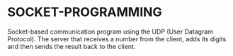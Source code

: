 # SOCKET-PROGRAMMING
Socket-based communication program using the UDP (User Datagram Protocol). The server that receives a number from the client, adds its digits and then sends the result back to the client. 
